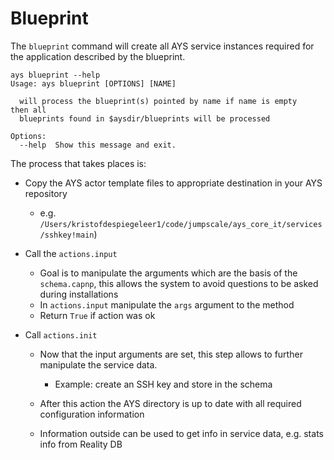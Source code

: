 # Blueprint

The `blueprint` command will create all AYS service instances required for the application described by the blueprint.

```shell
ays blueprint --help
Usage: ays blueprint [OPTIONS] [NAME]

  will process the blueprint(s) pointed by name if name is empty    then all
  blueprints found in $aysdir/blueprints will be processed

Options:
  --help  Show this message and exit.
```

The process that takes places is:

- Copy the AYS actor template files to appropriate destination in your AYS repository

  - e.g. `/Users/kristofdespiegeleer1/code/jumpscale/ays_core_it/services/sshkey!main`)

- Call the `actions.input`

  - Goal is to manipulate the arguments which are the basis of the `schema.capnp`, this allows the system to avoid questions to be asked during installations
  - In `actions.input` manipulate the `args` argument to the method
  - Return `True` if action was ok


- Call `actions.init`

  - Now that the input arguments are set, this step allows to further manipulate the service data.

    - Example: create an SSH key and store in the schema

  - After this action the AYS directory is up to date with all required configuration information

  - Information outside can be used to get info in service data, e.g. stats info from Reality DB
